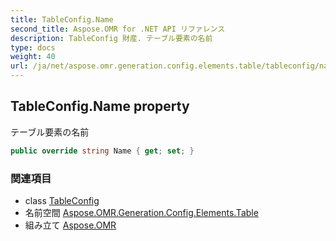 ```yaml
---
title: TableConfig.Name
second_title: Aspose.OMR for .NET API リファレンス
description: TableConfig 財産. テーブル要素の名前
type: docs
weight: 40
url: /ja/net/aspose.omr.generation.config.elements.table/tableconfig/name/
---
```

## TableConfig.Name property

テーブル要素の名前

```csharp
public override string Name { get; set; }
```

### 関連項目

* class [TableConfig](../)
* 名前空間 [Aspose.OMR.Generation.Config.Elements.Table](../../tableconfig/)
* 組み立て [Aspose.OMR](../../../)



